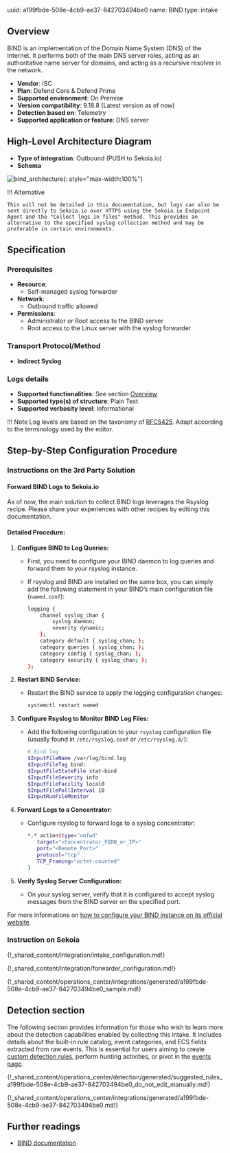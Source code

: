 uuid: a199fbde-508e-4cb9-ae37-842703494be0
name: BIND
type: intake

## Overview

BIND is an implementation of the Domain Name System (DNS) of the Internet. It performs both of the main DNS server roles, acting as an authoritative name server for domains, and acting as a recursive resolver in the network.

- **Vendor**: ISC
- **Plan**: Defend Core & Defend Prime
- **Supported environment**: On Premise
- **Version compatibility**: 9.18.8 (Latest version as of now)
- **Detection based on**: Telemetry
- **Supported application or feature**: DNS server

## High-Level Architecture Diagram

- **Type of integration**: Outbound (PUSH to Sekoia.io)
- **Schema**

![bind_architecture](/assets/integration/bind_architecture.png){: style="max-width:100%"}

!!! Alternative

    This will not be detailed in this documentation, but logs can also be sent directly to Sekoia.io over HTTPS using the Sekoia.io Endpoint Agent and the "Collect logs in files" method. This provides an alternative to the specified syslog collection method and may be preferable in certain environments.

## Specification

### Prerequisites

- **Resource**:
    - Self-managed syslog forwarder
- **Network**:
    - Outbound traffic allowed
- **Permissions**:
    - Administrator or Root access to the BIND server
    - Root access to the Linux server with the syslog forwarder

### Transport Protocol/Method

- **Indirect Syslog**

### Logs details

- **Supported functionalities**: See section [Overview](#overview)
- **Supported type(s) of structure**: Plain Text
- **Supported verbosity level**: Informational

!!! Note
    Log levels are based on the taxonomy of [RFC5425](https://datatracker.ietf.org/doc/html/rfc5424). Adapt according to the terminology used by the editor.

## Step-by-Step Configuration Procedure

### Instructions on the 3rd Party Solution

#### Forward BIND Logs to Sekoia.io

As of now, the main solution to collect BIND logs leverages the Rsyslog recipe. Please share your experiences with other recipes by editing this documentation.

#### Detailed Procedure:

1. **Configure BIND to Log Queries:**
   - First, you need to configure your BIND daemon to log queries and forward them to your rsyslog instance.
   - If rsyslog and BIND are installed on the same box, you can simply add the following statement in your BIND’s main configuration file (`named.conf`):

     ```bash
     logging {
         channel syslog_chan {
             syslog daemon;
             severity dynamic;
         };
         category default { syslog_chan; };
         category queries { syslog_chan; };
         category config { syslog_chan; };
         category security { syslog_chan; };
     };
     ```

2. **Restart BIND Service:**
   - Restart the BIND service to apply the logging configuration changes:
     ```bash
     systemctl restart named
     ```

3. **Configure Rsyslog to Monitor BIND Log Files:**
   - Add the following configuration to your `rsyslog` configuration file (usually found in `/etc/rsyslog.conf` or `/etc/rsyslog.d/`):

     ```bash
     # Bind log
     $InputFileName /var/log/bind.log
     $InputFileTag bind:
     $InputFileStateFile stat-bind
     $InputFileSeverity info
     $InputFileFacility local0
     $InputFilePollInterval 10
     $InputRunFileMonitor
     ```

4. **Forward Logs to a Concentrator:**
   - Configure rsyslog to forward logs to a syslog concentrator:

     ```bash
     *.* action(type="omfwd"
        target="<Concentrator_FQDN_or_IP>"
        port="<Remote_Port>"
        protocol="tcp"
        TCP_Framing="octet-counted"
     )
     ```

5. **Verify Syslog Server Configuration:**
   - On your syslog server, verify that it is configured to accept syslog messages from the BIND server on the specified port.

For more informations on [how to configure your BIND instance on its official website](https://kb.isc.org/docs/aa-01526).

### Instruction on Sekoia

{!_shared_content/integration/intake_configuration.md!}

{!_shared_content/integration/forwarder_configuration.md!}

{!_shared_content/operations_center/integrations/generated/a199fbde-508e-4cb9-ae37-842703494be0_sample.md!}

## Detection section

The following section provides information for those who wish to learn more about the detection capabilities enabled by collecting this intake. It includes details about the built-in rule catalog, event categories, and ECS fields extracted from raw events. This is essential for users aiming to create [custom detection rules](/docs/xdr/features/detect/sigma.md), perform hunting activities, or pivot in the [events page](/docs/xdr/features/investigate/events.md).

{!_shared_content/operations_center/detection/generated/suggested_rules_a199fbde-508e-4cb9-ae37-842703494be0_do_not_edit_manually.md!}

{!_shared_content/operations_center/integrations/generated/a199fbde-508e-4cb9-ae37-842703494be0.md!}
## Further readings

- [BIND documentation](https://kb.isc.org/docs/aa-01526)